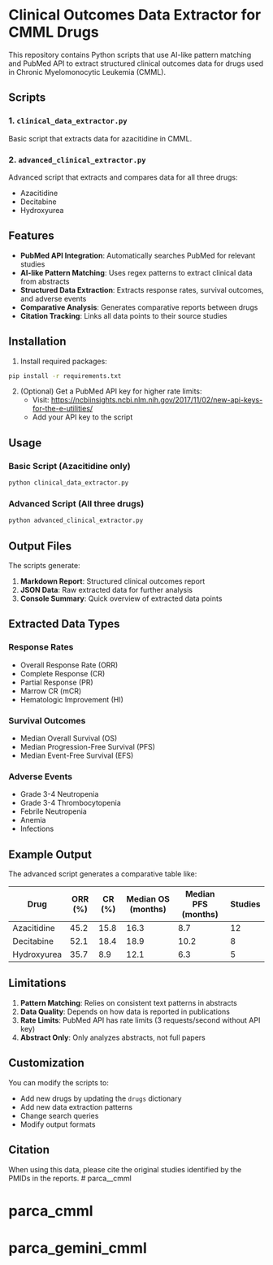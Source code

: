 # Clinical Outcomes Data Extractor for CMML Drugs

This repository contains Python scripts that use AI-like pattern matching and PubMed API to extract structured clinical outcomes data for drugs used in Chronic Myelomonocytic Leukemia (CMML).

## Scripts

### 1. `clinical_data_extractor.py`
Basic script that extracts data for azacitidine in CMML.

### 2. `advanced_clinical_extractor.py`
Advanced script that extracts and compares data for all three drugs:
- Azacitidine
- Decitabine  
- Hydroxyurea

## Features

- **PubMed API Integration**: Automatically searches PubMed for relevant studies
- **AI-like Pattern Matching**: Uses regex patterns to extract clinical data from abstracts
- **Structured Data Extraction**: Extracts response rates, survival outcomes, and adverse events
- **Comparative Analysis**: Generates comparative reports between drugs
- **Citation Tracking**: Links all data points to their source studies

## Installation

1. Install required packages:
```bash
pip install -r requirements.txt
```

2. (Optional) Get a PubMed API key for higher rate limits:
   - Visit: https://ncbiinsights.ncbi.nlm.nih.gov/2017/11/02/new-api-keys-for-the-e-utilities/
   - Add your API key to the script

## Usage

### Basic Script (Azacitidine only)
```bash
python clinical_data_extractor.py
```

### Advanced Script (All three drugs)
```bash
python advanced_clinical_extractor.py
```

## Output Files

The scripts generate:
1. **Markdown Report**: Structured clinical outcomes report
2. **JSON Data**: Raw extracted data for further analysis
3. **Console Summary**: Quick overview of extracted data points

## Extracted Data Types

### Response Rates
- Overall Response Rate (ORR)
- Complete Response (CR)
- Partial Response (PR)
- Marrow CR (mCR)
- Hematologic Improvement (HI)

### Survival Outcomes
- Median Overall Survival (OS)
- Median Progression-Free Survival (PFS)
- Median Event-Free Survival (EFS)

### Adverse Events
- Grade 3-4 Neutropenia
- Grade 3-4 Thrombocytopenia
- Febrile Neutropenia
- Anemia
- Infections

## Example Output

The advanced script generates a comparative table like:

| Drug | ORR (%) | CR (%) | Median OS (months) | Median PFS (months) | Studies |
|------|---------|--------|-------------------|-------------------|---------|
| Azacitidine | 45.2 | 15.8 | 16.3 | 8.7 | 12 |
| Decitabine | 52.1 | 18.4 | 18.9 | 10.2 | 8 |
| Hydroxyurea | 35.7 | 8.9 | 12.1 | 6.3 | 5 |

## Limitations

1. **Pattern Matching**: Relies on consistent text patterns in abstracts
2. **Data Quality**: Depends on how data is reported in publications
3. **Rate Limits**: PubMed API has rate limits (3 requests/second without API key)
4. **Abstract Only**: Only analyzes abstracts, not full papers

## Customization

You can modify the scripts to:
- Add new drugs by updating the `drugs` dictionary
- Add new data extraction patterns
- Change search queries
- Modify output formats

## Citation

When using this data, please cite the original studies identified by the PMIDs in the reports. # parca__cmml
# parca_cmml
# parca_gemini_cmml
